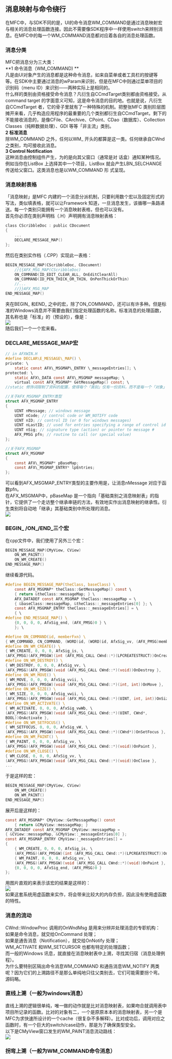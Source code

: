 ## 消息映射与命令绕行
在MFC中，与SDK不同的是，UI的命令消息WM_COMMAND是通过消息映射宏与相关的消息处理函数连接。因此不需要像SDK程序中一样使用switch来辨别消息。在MFC中的每一个WM_COMMAND消息都对应着各自的消息处理函数。   
### 消息分类
MFC把消息分为三大类：  
**1 命令消息（WM\_COMMAND) **  
凡是由UI对象产生的消息都是这种命令消息，如来自菜单或者工具栏的按键等等。在SDK中主要通过消息的wParam来识别，但是在MFC中则通过菜单项目的识别码（menu ID）来识别——两种实际上是相同的。   
什么样的类别由资格接受命令消息？凡衍生自CCmdTarget类别都由资格接受。从command target 的字面意义可知，这是命令消息的目的地。也就是说，凡衍生自CCmdTarget 者，它的骨子里就有了一种特殊的机制。把整张MFC 类别阶层图摊开来看，几乎构造应用程序的最重要的几个类别都衍生自CCmdTarget，剩下的不能接收消息的，是像CFile、CArchive、CPoint、CDao（数据库）、Collection Classes（纯粹数据处理）、GDI 等等「非主流」类别。    
**2 标准消息**   
除WM_COMMAND 之外，任何以WM\_ 开头的都算是这一类。任何继承自CWnd 之类别，均可接收此消息。   
**3 Control Notification**    
这种消息由控制组件产生，为的是向其父窗口（通常是对
话盒）通知某种情况。例如当你在ListBox 上选择其中一个项目，ListBox 就会产生LBN_SELCHANGE 传送给父窗口。这类消息也是以WM_COMMAND 形
式呈现。   
### 消息映射表格
「消息映射」是MFC 内建的一个消息分派机制，只要利用数个宏以及固定形式的写法，类似填表格，就可以让Framework 知道，一旦消息发生，该循哪一条路递送。每一个类别只能拥有一个消息映射表格，但也可以没有。   
首先你必须在类别声明档（.H）声明拥有消息映射表格：  
```c
class CScribbleDoc : public CDocument  
{  
	...    
	DECLARE_MESSAGE_MAP()   
};  
```   
然后在类别实作档（.CPP）实现此一表格：   
```c
BEGIN_MESSAGE_MAP(CScribbleDoc, CDocument)  
	//{{AFX_MSG_MAP(CScribbleDoc)   
	ON_COMMAND(ID_EDIT_CLEAR_ALL, OnEditClearAll)  
	ON_COMMAND(ID_PEN_THICK_OR_THIN, OnPenThickOrThin)   
	//...  
	//}}AFX_MSG_MAP   
END_MESSAGE_MAP()   
```  
夹在BEGIN_ 和END_ 之中的宏，除了ON_COMMAND，还可以有许多种。但是标准的Windows消息并不需要由我们指定处理函数的名称。标准消息的处理函数，其名称也是「标准」的（预设的），像是：   
![](https://github.com/sii2017/image/blob/master/%E6%A0%87%E5%87%86%E6%B6%88%E6%81%AF%E7%9A%84%E6%B6%88%E6%81%AF%E5%A4%84%E7%90%86%E5%87%BD%E6%95%B0.jpg)  
随后我们一个一个宏来看。  
### DECLARE_MESSAGE_MAP宏  
```c
// in AFXWIN.H  
#define DECLAR\E_MESSAGE\_MAP() \  
private: \   
	static const AFX\_MSGMAP\_ENTRY \_messageEntries[]; \  
protected: \   
	static AFX\_DATA const AFX\_MSGMAP messageMap; \   
	virtual const AFX_MSGMAP* GetMessageMap() const; \   
//static 修饰词限制了资料的配置，使得每个「类别」仅有一份资料，而不是每一个「对象」各有一份资料。   

//关于AFX_MSGMAP_ENTRY类型  
struct AFX_MSGMAP_ENTRY  
{   
	UINT nMessage; // windows message   
	UINT nCode; // control code or WM_NOTIFY code   
	UINT nID; // control ID (or 0 for windows messages)  
	UINT nLastID; // used for entries specifying a range of control id's   
	UINT nSig; // signature type (action) or pointer to message #   
	AFX_PMSG pfn; // routine to call (or special value)   
};   

//关于AFX_MSGMAP  
struct AFX_MSGMAP  
{  
	const AFX\_MSGMAP* pBaseMap;  
	const AFX\_MSGMAP_ENTRY* lpEntries;   
};   
```  
可以看到AFX_MSGMAP_ENTRY类型的主要作用是，让消息nMessage 对应于函数pfn。  
在AFX_MSGMAP中，pBaseMap 是一个指向「基础类别之消息映射表」的指针，它提供了一个走访整个继承串链的方法，有效地实作出消息映射的继承性。衍生类别将自动地「继承」其基础类别中所处理的消息。   
![](https://github.com/sii2017/image/blob/master/%E6%B6%88%E6%81%AF%E6%98%A0%E5%B0%84%E5%AE%8F.jpg)   
### BEGIN\_ /ON\_/END\_三个宏
在cpp文件中，我们使用了另外三个宏：  
```c
BEGIN_MESSAGE_MAP(CMyView, CView)  
	ON_WM_PAINT()  
	ON_WM_CREATE()   
END_MESSAGE_MAP()   
```   
继续看源代码。  
```c
#define BEGIN_MESSAGE_MAP(theClass, baseClass) \   
	const AFX_MSGMAP* theClass::GetMessageMap() const \  
	{ return &theClass::messageMap; } \   
	AFX_DATADEF const AFX_MSGMAP theClass::messageMap = \  
	{ &baseClass::messageMap, &theClass::_messageEntries[0] }; \   
	const AFX_MSGMAP_ENTRY theClass::_messageEntries[] = \   
	{ \   
#define END_MESSAGE_MAP() \   
	{0, 0, 0, 0, AfxSig_end, (AFX_PMSG)0 } \  
	}; \  

#define ON_COMMAND(id, memberFxn) \    
{ WM_COMMAND, CN_COMMAND, (WORD)id, (WORD)id, AfxSig_vv, (AFX_PMSG)memberFxn },   
#define ON_WM_CREATE() \  
{ WM_CREATE, 0, 0, 0, AfxSig_is, \ 
(AFX_PMSG)(AFX_PMSGW)(int (AFX_MSG_CALL CWnd::*)(LPCREATESTRUCT))OnCreate },   
#define ON_WM_DESTROY() \  
{ WM_DESTROY, 0, 0, 0, AfxSig_vv, \  
(AFX_PMSG)(AFX_PMSGW)(void (AFX_MSG_CALL CWnd::*)(void))OnDestroy },  
#define ON_WM_MOVE() \   
{ WM_MOVE, 0, 0, 0, AfxSig_vvii, \   
(AFX_PMSG)(AFX_PMSGW)(void (AFX_MSG_CALL CWnd::*)(int, int))OnMove },    
#define ON_WM_SIZE() \  
{ WM_SIZE, 0, 0, 0, AfxSig_vwii, \   
(AFX_PMSG)(AFX_PMSGW)(void (AFX_MSG_CALL CWnd::*)(UINT, int, int))OnSize },  
#define ON_WM_ACTIVATE() \   
{ WM_ACTIVATE, 0, 0, 0, AfxSig_vwWb, \    
(AFX_PMSG)(AFX_PMSGW)(void (AFX_MSG_CALL CWnd::*)(UINT, CWnd*,  
BOOL))OnActivate },   
#define ON_WM_SETFOCUS() \  
{ WM_SETFOCUS, 0, 0, 0, AfxSig_vW, \   
(AFX_PMSG)(AFX_PMSGW)(void (AFX_MSG_CALL CWnd::*)(CWnd*))OnSetFocus },    
#define ON_WM_PAINT() \   
{ WM_PAINT, 0, 0, 0, AfxSig_vv, \   
(AFX_PMSG)(AFX_PMSGW)(void (AFX_MSG_CALL CWnd::*)(void))OnPaint },   
#define ON_WM_CLOSE() \  
{ WM_CLOSE, 0, 0, 0, AfxSig_vv, \    
(AFX_PMSG)(AFX_PMSGW)(void (AFX_MSG_CALL CWnd::*)(void))OnClose },  
...   
```   
于是这样的宏：  
```c
BEGIN_MESSAGE_MAP(CMyView, CView)  
	ON_WM_CREATE()   
	ON_WM_PAINT()  
END_MESSAGE_MAP()   
```  
展开后是这样的：  
```c
const AFX_MSGMAP* CMyView::GetMessageMap() const  
	{ return &CMyView::messageMap; }  
AFX_DATADEF const AFX_MSGMAP CMyView::messageMap =
{ &CView::messageMap, &CMyView::_messageEntries[0] };   
const AFX_MSGMAP_ENTRY CMyView::_messageEntries[] =  
{   
	{ WM_CREATE, 0, 0, 0, AfxSig_is, \   
	(AFX_PMSG)(AFX_PMSGW)(int (AFX_MSG_CALL CWnd::*)(LPCREATESTRUCT))OnCreate },   
	{ WM_PAINT, 0, 0, 0, AfxSig_vv, \   
	(AFX_PMSG)(AFX_PMSGW)(void (AFX_MSG_CALL CWnd::*)(void))OnPaint },   
	{0, 0, 0, 0, AfxSig_end, (AFX_PMSG)0 }  
};  
```   
用图片直观的来表示该宏的结果是这样的：  
![](https://github.com/sii2017/image/blob/master/%E6%B6%88%E6%81%AF%E6%98%A0%E5%B0%84%E5%AE%8F2.jpg)   
如果这套系统用虚函数来实作，将会带来比较大的内存负担，因此没有使用虚函数的特性。   
### 消息的流动
CWnd::WindowProc 调用的OnWndMsg 是用来分辨并处理消息的专职机构：  
如果是命令消息，就交给OnCommand 处理；  
如果是通告消息（Notification），就交给OnNotify 处理；  
WM_ACTIVATE 和WM_SETCURSOR 也都有特定的处理函数；   
而一般的Windows 讯息，就直接在消息映射表中上溯，寻找其归宿（消息处理例程）。   
为什么要特别区隔出命令消息WM_COMMAND 和通告消息WM_NOTIFY 两类呢？因为它们的上溯路径不是那么单纯地只往父类别去，它们可能需要拐个弯。   
源码略。  
### 直线上溯（一般为windows消息）
直线上溯的逻辑很单纯，唯一做的动作就是比对消息映射表，如果吻合就调用表中项目所记录的函数。比对的对象有二，一个是原原本本的消息映射表，另一个是MFC为求快速所设计的一个cache（很复杂不多解释）。比对成功后，调用对应之函数时，有一个巨大的switch/case动作，那是为了确保类型安全。   
以下是CMyView窗口发生的WM\_PAINT消息流动路线：   
![](https://github.com/sii2017/image/blob/master/%E6%B6%88%E6%81%AF%E6%B5%81%E5%8A%A8%E5%9B%BE.jpg)   
### 拐弯上溯（一般为WM_COMMAND命令消息）

